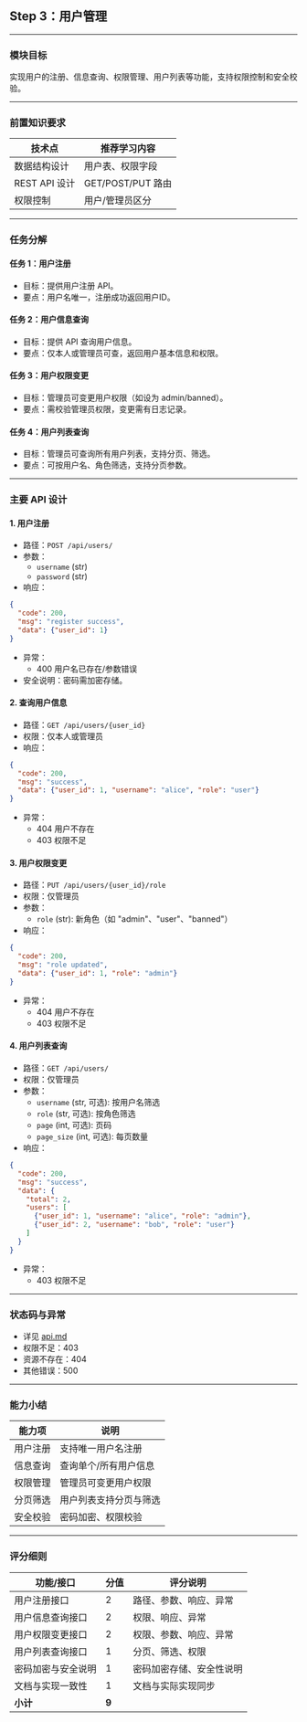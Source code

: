## Step 3：用户管理

---

### 模块目标

实现用户的注册、信息查询、权限管理、用户列表等功能，支持权限控制和安全校验。

---

### 前置知识要求

| 技术点         | 推荐学习内容           |
| -------------- | ---------------------- |
| 数据结构设计   | 用户表、权限字段       |
| REST API 设计  | GET/POST/PUT 路由      |
| 权限控制       | 用户/管理员区分        |

---

### 任务分解

#### 任务 1：用户注册
- 目标：提供用户注册 API。
- 要点：用户名唯一，注册成功返回用户ID。

#### 任务 2：用户信息查询
- 目标：提供 API 查询用户信息。
- 要点：仅本人或管理员可查，返回用户基本信息和权限。

#### 任务 3：用户权限变更
- 目标：管理员可变更用户权限（如设为 admin/banned）。
- 要点：需校验管理员权限，变更需有日志记录。

#### 任务 4：用户列表查询
- 目标：管理员可查询所有用户列表，支持分页、筛选。
- 要点：可按用户名、角色筛选，支持分页参数。

---

### 主要 API 设计

#### 1. 用户注册
- 路径：`POST /api/users/`
- 参数：
  - `username` (str)
  - `password` (str)
- 响应：
```json
{
  "code": 200,
  "msg": "register success",
  "data": {"user_id": 1}
}
```
- 异常：
  - 400 用户名已存在/参数错误
- 安全说明：密码需加密存储。

#### 2. 查询用户信息
- 路径：`GET /api/users/{user_id}`
- 权限：仅本人或管理员
- 响应：
```json
{
  "code": 200,
  "msg": "success",
  "data": {"user_id": 1, "username": "alice", "role": "user"}
}
```
- 异常：
  - 404 用户不存在
  - 403 权限不足

#### 3. 用户权限变更
- 路径：`PUT /api/users/{user_id}/role`
- 权限：仅管理员
- 参数：
  - `role` (str): 新角色（如 "admin"、"user"、"banned"）
- 响应：
```json
{
  "code": 200,
  "msg": "role updated",
  "data": {"user_id": 1, "role": "admin"}
}
```
- 异常：
  - 404 用户不存在
  - 403 权限不足

#### 4. 用户列表查询
- 路径：`GET /api/users/`
- 权限：仅管理员
- 参数：
  - `username` (str, 可选): 按用户名筛选
  - `role` (str, 可选): 按角色筛选
  - `page` (int, 可选): 页码
  - `page_size` (int, 可选): 每页数量
- 响应：
```json
{
  "code": 200,
  "msg": "success",
  "data": {
    "total": 2,
    "users": [
      {"user_id": 1, "username": "alice", "role": "admin"},
      {"user_id": 2, "username": "bob", "role": "user"}
    ]
  }
}
```
- 异常：
  - 403 权限不足

---

### 状态码与异常
- 详见 [api.md](../api.md)
- 权限不足：403
- 资源不存在：404
- 其他错误：500

---

### 能力小结

| 能力项         | 说明                       |
| -------------- | -------------------------- |
| 用户注册       | 支持唯一用户名注册         |
| 信息查询       | 查询单个/所有用户信息      |
| 权限管理       | 管理员可变更用户权限       |
| 分页筛选       | 用户列表支持分页与筛选     |
| 安全校验       | 密码加密、权限校验         |

---

### 评分细则

| 功能/接口                | 分值 | 评分说明                         |
|--------------------------|------|----------------------------------|
| 用户注册接口             | 2    | 路径、参数、响应、异常            |
| 用户信息查询接口         | 2    | 权限、响应、异常                  |
| 用户权限变更接口         | 2    | 权限、参数、响应、异常            |
| 用户列表查询接口         | 1    | 分页、筛选、权限                  |
| 密码加密与安全说明       | 1    | 密码加密存储、安全性说明          |
| 文档与实现一致性         | 1    | 文档与实际实现同步                |
| **小计**                 | **9**|                                  |